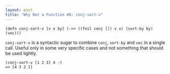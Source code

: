 ```yaml
---
layout: post
title: "Why Not a Function #8: conj-sort-v"
---
```


    (defn conj-sort-v [v x by] (->> ((fnil conj []) v x) (sort-by by) (vec)))

`conj-sort-v` is a syntactic sugar to combine `conj`, `sort-by` and `vec` in a single call. Useful only in some very specific cases and not something that should be used lightly.

    (conj-sort-v [1 2 3] 4 -)
    => [4 3 2 1]
